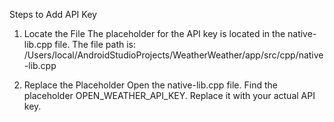 Steps to Add API Key
1. Locate the File
The placeholder for the API key is located in the native-lib.cpp file. The file path is:
/Users/local/AndroidStudioProjects/WeatherWeather/app/src/cpp/native-lib.cpp

2. Replace the Placeholder
Open the native-lib.cpp file.
Find the placeholder OPEN_WEATHER_API_KEY.
Replace it with your actual API key.

